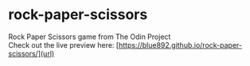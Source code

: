# rock-paper-scissors
Rock Paper Scissors game from The Odin Project <br />
Check out the live preview here: [https://blue892.github.io/rock-paper-scissors/](url)
